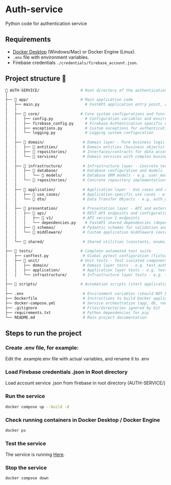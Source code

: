 # Auth-service

Python code for authentication service

## Requirements

* [Docker Desktop](https://www.docker.com/products/docker-desktop/) (Windows/Mac) or Docker Engine (Linux).
* `.env` file with environment variables.
* Firebase credentials `./credentials/firebase_account.json`.

##  Project structure 📁

```bash
📁 AUTH-SERVICE/                  # Root directory of the authentication microservice
│
├── 📁 app/                       # Main application code
│   ├── main.py                    # FastAPI application entry point, configures routes and middleware
│   │
│   ├── 📁 core/                  # Core system configurations and functionalities
│   │   ├── config.py              # Configuration variables and environment settings
│   │   ├── firebase_config.py     # Firebase Authentication specific configuration
│   │   ├── exceptions.py          # Custom exceptions for authentication domain
│   │   └── logging.py             # Logging system configuration
│   │
│   ├── 📁 domain/                 # Domain layer - Pure business logic (Clean Architecture)
│   │   ├── 📁 entities/           # Domain entities (business objects) - e.g. user.py
│   │   ├── 📁 repositories/       # Interfaces/contracts for data access - e.g. user_repository.py
│   │   └── 📁 services/           # Domain services with complex business logic - e.g. auth_service.py
│   │
│   ├── 📁 infrastructure/         # Infrastructure layer - Concrete technical implementations
│   │   ├── 📁 database/           # Database configuration and models
│   │   │   └── 📁 models/         # Database ORM models - e.g. user_model.py
│   │   └── 📁 repositories/       # Concrete repository implementations
│   │
│   ├── 📁 application/            # Application layer - Use cases and orchestration
│   │   ├── 📁 use_cases/          # Application-specific use cases - e.g. login_user.py
│   │   └── 📁 dto/                # Data Transfer Objects - e.g. auth_dto.py
│   │
│   ├── 📁 presentation/           # Presentation layer - API and external interfaces
│   │   ├── 📁 api/                # REST API endpoints and configuration
│   │   │   ├── 📁 v1/             # API version 1 endpoints
│   │   │   └── dependencies.py    # FastAPI shared dependencies (dependency injection)
│   │   ├── 📁 schemas/            # Pydantic schemas for validation and serialization - e.g. auth_schema.py
│   │   └── 📁 middleware/         # Custom application middleware (exception handler, cors, logging)
│   │
│   └── 📁 shared/                 # Shared utilities (constants, enums, utils)
│
├── 📁 tests/                     # Complete automated test suite
│   ├── conftest.py               # Global pytest configuration (fixtures, setup)
│   ├── 📁 unit/                  # Unit tests - Test isolated components
│   │   ├── domain/               # Domain layer tests - e.g. test_auth_service.py
│   │   ├── application/          # Application layer tests - e.g. test_use_cases.py
│   │   └── infrastructure/       # Infrastructure layer tests - e.g. test_repositories.py
│
├── 📁 scripts/                   # Automation scripts (start application, runn tests)
│
├── .env                          # Environment variables (should NOT be in git, use .env.example)
├── Dockerfile                    # Instructions to build Docker application image
├── docker-compose.yml            # Service orchestration (app, db, redis, etc.)
├── .gitignore                    # Files/directories ignored by Git
├── requirements.txt              # Python dependencies for pip
└── README.md                     # Main project documentation
```


## Steps to run the project

### Create .env file, for example:

Edit the .example.env file with actual variables, and rename it to .env

### Load Firebase credentials .json in Root directory

Load account service .json from firebase in root directory (AUTH-SERVICE/)

### Run the service

```bash
docker compose up --build -d
```

### Check running containers in Docker Desktop / Docker Engine

```bash
docker ps
```

### Test the service

The service is running [Here](http://localhost:8000).


### Stop the service

```bash
docker compose down
```
